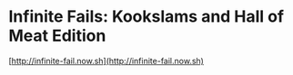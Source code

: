 # Infinite Fails: Kookslams and Hall of Meat Edition

[http://infinite-fail.now.sh](http://infinite-fail.now.sh)
